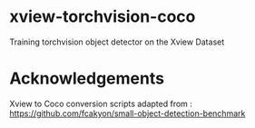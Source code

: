 # xview-torchvision-coco
Training torchvision object detector on the Xview Dataset 

# Acknowledgements 
Xview to Coco conversion scripts adapted from : https://github.com/fcakyon/small-object-detection-benchmark 